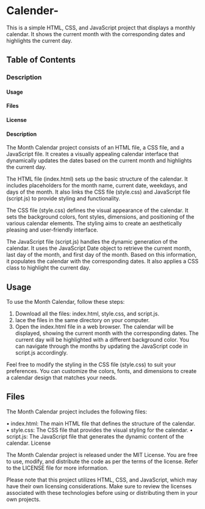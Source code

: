 # Calender-

This is a simple HTML, CSS, and JavaScript project that displays a monthly calendar. It shows the current month with the corresponding dates and highlights the current day.

## Table of Contents

### Description
#### Usage
#### Files
#### License
#### Description

The Month Calendar project consists of an HTML file, a CSS file, and a JavaScript file. It creates a visually appealing calendar interface that dynamically updates the dates based on the current month and highlights the current day.

The HTML file (index.html) sets up the basic structure of the calendar. It includes placeholders for the month name, current date, weekdays, and days of the month. It also links the CSS file (style.css) and JavaScript file (script.js) to provide styling and functionality.

The CSS file (style.css) defines the visual appearance of the calendar. It sets the background colors, font styles, dimensions, and positioning of the various calendar elements. The styling aims to create an aesthetically pleasing and user-friendly interface.

The JavaScript file (script.js) handles the dynamic generation of the calendar. It uses the JavaScript Date object to retrieve the current month, last day of the month, and first day of the month. Based on this information, it populates the calendar with the corresponding dates. It also applies a CSS class to highlight the current day.

## Usage

To use the Month Calendar, follow these steps:

1. Download all the files: index.html, style.css, and script.js.
2. lace the files in the same directory on your computer.
3. Open the index.html file in a web browser.
The calendar will be displayed, showing the current month with the corresponding dates. The current day will be highlighted with a different background color. You can navigate through the months by updating the JavaScript code in script.js accordingly.

Feel free to modify the styling in the CSS file (style.css) to suit your preferences. You can customize the colors, fonts, and dimensions to create a calendar design that matches your needs.

## Files

The Month Calendar project includes the following files:

• index.html: The main HTML file that defines the structure of the calendar.
• style.css: The CSS file that provides the visual styling for the calendar.
• script.js: The JavaScript file that generates the dynamic content of the calendar.
License

The Month Calendar project is released under the MIT License. You are free to use, modify, and distribute the code as per the terms of the license. Refer to the LICENSE file for more information.

Please note that this project utilizes HTML, CSS, and JavaScript, which may have their own licensing considerations. Make sure to review the licenses associated with these technologies before using or distributing them in your own projects.
